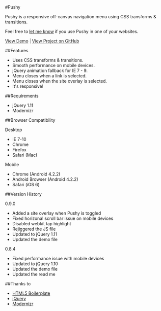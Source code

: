 #Pushy

Pushy is a responsive off-canvas navigation menu using CSS transforms & transitions.

Feel free to [let me know](http://www.twitter.com/cmyee) if you use Pushy in one of your websites.

[View Demo](http://www.christopheryee.ca/pushy) |
[View Project on GitHub](https://github.com/christophery/pushy/)

##Features

- Uses CSS transforms & transitions.
- Smooth performance on mobile devices.
- jQuery animation fallback for IE 7 - 9.
- Menu closes when a link is selected.
- Menu closes when the site overlay is selected.
- It's responsive!

##Requirements

- jQuery 1.11
- Modernizr

##Browser Compatibility

Desktop

- IE 7-10
- Chrome
- Firefox
- Safari (Mac)

Mobile

- Chrome (Android 4.2.2)
- Android Browser (Android 4.2.2)
- Safari (iOS 6)

##Version History

0.9.0

- Added a site overlay when Pushy is toggled
- Fixed horizonal scroll bar issue on mobile devices
- Disabled webkit tap highlight
- Rejiggered the JS file
- Updated to jQuery 1.11
- Updated the demo file

0.8.4

- Fixed performance issue with mobile devices
- Updated to jQuery 1.10
- Updated the demo file
- Updated the read me

##Thanks to

- [HTML5 Boilerplate](http://html5boilerplate.com/)
- [jQuery](http://jquery.com/)
- [Modernizr](http://modernizr.com/)